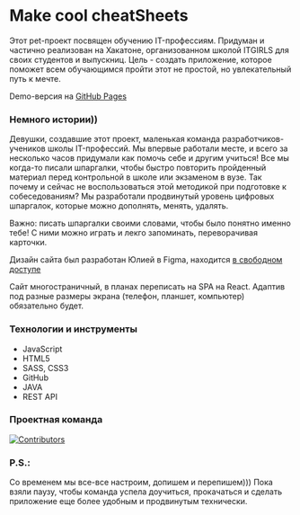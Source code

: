 # Make cool cheatSheets
Этот pet-проект посвящен обучению IT-профессиям.
Придуман и частично реализован на Хакатоне, организованном школой ITGIRLS для своих студентов и выпускниц.
Цель - создать приложение, которое поможет всем обучающимся пройти этот не простой, но увлекательный путь к мечте.

Demo-версия на [GitHub Pages](https://3girls-team.github.io/cmnd-fem/)

### Немного истории))
Девушки, создавшие этот проект, маленькая команда разработчиков-учеников школы IT-профессий. Мы впервые работали месте, и всего за несколько часов придумали как помочь себе и другим учиться! 
Все мы когда-то писали шпаргалки, чтобы быстро повторить пройденный материал перед контрольной в школе или экзаменом в вузе. Так почему и сейчас не воспользоваться этой методикой при подготовке к собеседованиям? 
Мы разработали продвинутый уровень цифровых шпаргалок, которые можно дополнять, менять, удалять. 

Важно: писать шпаргалки своими словами, чтобы было понятно именно тебе! С ними можно играть и лекго запоминать, переворачивая карточки.

Дизайн сайта был разработан Юлией в Figma, находится
[в свободном доступе](https://www.figma.com/file/ueBBjGSEhcBPVmY5e73T6U/CmndFem-cheatSheet?node-id=0%3A1&mode=dev) 

Сайт многостраничный, в планах переписать на SPA на React. Адаптив под разные размеры экрана (телефон, планшет, компьютер) обязательно будет.

### Технологии и инструменты
* JavaScript
* HTML5
* SASS, CSS3
* GitHub
* JAVA
* REST API

### Проектная команда
[![Contributors](https://contrib.rocks/image?repo=3Girls-team/cmnd-fem)](https://github.com/3Girls-team/cmnd-fem/graphs/contributors)
### P.S.:
Со временем мы все-все настроим, допишем и перепишем))) 
Пока взяли паузу, чтобы команда успела доучиться, прокачаться и сделать приложение еще более удобным и продвинутым технически.
